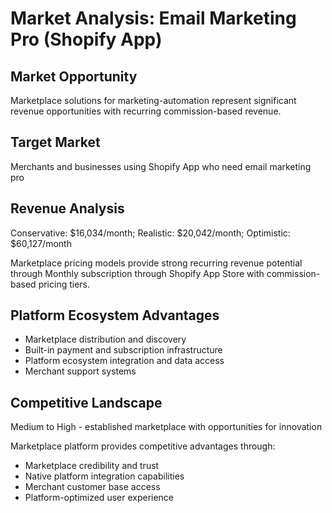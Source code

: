 # Market Analysis: Email Marketing Pro (Shopify App)

## Market Opportunity
Marketplace solutions for marketing-automation represent significant revenue opportunities with recurring commission-based revenue.

## Target Market
Merchants and businesses using Shopify App who need email marketing pro

## Revenue Analysis
Conservative: $16,034/month; Realistic: $20,042/month; Optimistic: $60,127/month

Marketplace pricing models provide strong recurring revenue potential through Monthly subscription through Shopify App Store with commission-based pricing tiers.

## Platform Ecosystem Advantages
- Marketplace distribution and discovery
- Built-in payment and subscription infrastructure
- Platform ecosystem integration and data access
- Merchant support systems

## Competitive Landscape
Medium to High - established marketplace with opportunities for innovation

Marketplace platform provides competitive advantages through:
- Marketplace credibility and trust
- Native platform integration capabilities
- Merchant customer base access
- Platform-optimized user experience
